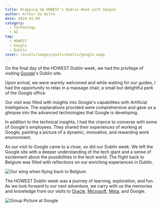 ```yaml
---
title: Wrapping Up HOWEST's Dublin Week with Google
author: Arthur De Witte
date: 2024-02-09
category:
  - Technology
  - AI
tag:
  - HOWEST
  - Google
  - Dublin
cover: /assets/images/posts/dublin/google.webp
---
```


On the final day of the HOWEST Dublin week, we had the privilege of visiting [Google](https://www.google.com)'s Dublin site. 

Upon arrival, we were warmly welcomed and while waiting for our guides, I had the opportunity to relax in a massage chair, a small but delightful perk of the Google office. 

Our visit was filled with insights into Google's capabilities with Artificial Intelligence. The explanations provided were comprehensive and gave us a glimpse into the advanced technologies that Google is developing.

In addition to the technical insights, I had the chance to converse with some of Google's employees. They shared their experiences of working at Google, painting a picture of a dynamic, innovative, and rewarding work environment. 

As our visit to Google came to a close, so did our Dublin week. We left the Google site with a deeper understanding of the tech giant and a sense of excitement about the possibilities in the tech world. The flight back to Belgium was filled with reflections on our enriching experiences in Dublin.

![Our wing when flying back to Belgium](/assets/images/posts/dublin/return-home.webp)

The HOWEST Dublin week was a journey of learning, exploration, and fun. As we look forward to our next adventure, we carry with us the memories and knowledge from our visits to [Oracle](./oracle.md), [Microsoft](./microsoft.md), [Meta](./meta.md), and Google.

![Group Picture at Google](/assets/images/posts/dublin/google-1.webp)